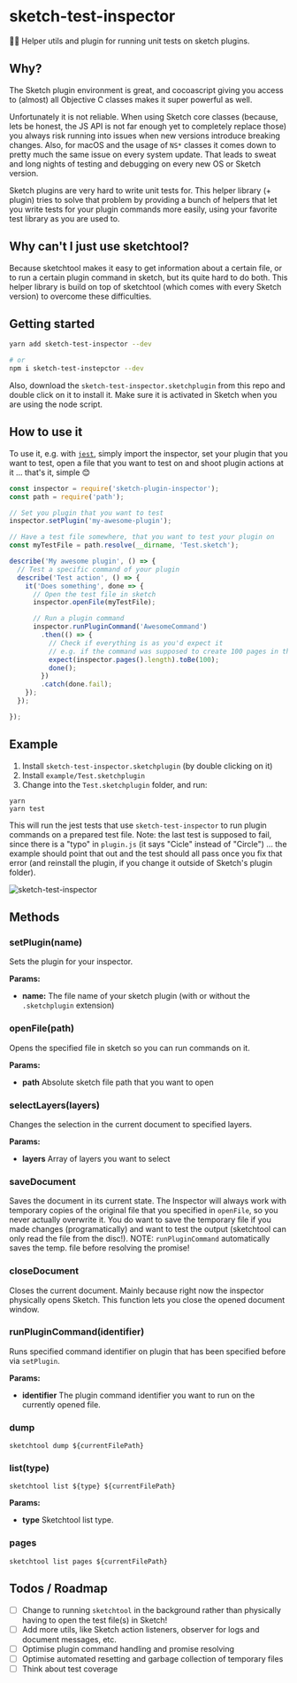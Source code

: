 # sketch-test-inspector

🕵️‍♀️ Helper utils and plugin for running unit tests on sketch plugins.

## Why?

The Sketch plugin environment is great, and cocoascript giving you access to (almost) all Objective C classes makes it super powerful as well.

Unfortunately it is not reliable. When using Sketch core classes (because, lets be honest, the JS API is not far enough yet to completely replace those) you always risk running into issues when new versions introduce breaking changes. Also, for macOS and the usage of `NS*` classes it comes down to pretty much the same issue on every system update. That leads to sweat and long nights of testing and debugging on every new OS or Sketch version.

Sketch plugins are very hard to write unit tests for. This helper library (+ plugin) tries to solve that problem by providing a bunch of helpers that let you write tests for your plugin commands more easily, using your favorite test library as you are used to.

## Why can't I just use sketchtool?

Because sketchtool makes it easy to get information about a certain file, or to run a certain plugin command in sketch, but its quite hard to do both. This helper library is build on top of sketchtool (which comes with every Sketch version) to overcome these difficulties.

## Getting started

```bash
yarn add sketch-test-inspector --dev

# or
npm i sketch-test-instepctor --dev
```

Also, download the `sketch-test-inspector.sketchplugin` from this repo and double click on it to install it. Make sure it is activated in Sketch when you are using the node script.

## How to use it

To use it, e.g. with [`jest`](https://github.com/facebook/jest), simply import the inspector, set your plugin that you want to test, open a file that you want to test on and shoot plugin actions at it ... that's it, simple 😊

```js
const inspector = require('sketch-plugin-inspector');
const path = require('path');

// Set you plugin that you want to test
inspector.setPlugin('my-awesome-plugin');

// Have a test file somewhere, that you want to test your plugin on
const myTestFile = path.resolve(__dirname, 'Test.sketch');

describe('My awesome plugin', () => {
  // Test a specific command of your plugin
  describe('Test action', () => {
    it('Does something', done => {
      // Open the test file in sketch
      inspector.openFile(myTestFile);

      // Run a plugin command
      inspector.runPluginCommand('AwesomeCommand')
        .then(() => {
          // Check if everything is as you'd expect it
          // e.g. if the command was supposed to create 100 pages in the sketch file...
          expect(inspector.pages().length).toBe(100);
          done();
        })
        .catch(done.fail);
    });
  });

});
```

## Example

  1. Install `sketch-test-inspector.sketchplugin` (by double clicking on it)
  2. Install `example/Test.sketchplugin`
  3. Change into the `Test.sketchplugin` folder, and run:

```
yarn
yarn test
```

This will run the jest tests that use `sketch-test-inspector` to run plugin commands on a prepared test file. Note: the last test is supposed to fail, since there is a "typo" in `plugin.js` (it says "Cicle" instead of "Circle") … the example should point that out and the test should all pass once you fix that error (and reinstall the plugin, if you change it outside of Sketch's plugin folder).



![sketch-test-inspector](http://dev.burrdesign.de/sketch-test-inspector.gif)




## Methods

### setPlugin(name)
Sets the plugin for your inspector.

**Params:**
 * **name:** The file name of your sketch plugin (with or without the `.sketchplugin` extension)

### openFile(path)
Opens the specified file in sketch so you can run commands on it.

**Params:**
 * **path** Absolute sketch file path that you want to open

### selectLayers(layers)
Changes the selection in the current document to specified layers.

**Params:**
 * **layers** Array of layers you want to select

### saveDocument
Saves the document in its current state. The Inspector will always work with temporary copies of the original file that you specified in `openFile`, so you never actually overwrite it. You do want to save the temporary file if you made changes (programatically) and want to test the output (sketchtool can only read the file from the disc!). NOTE: `runPluginCommand` automatically saves the temp. file before resolving the promise!

### closeDocument
Closes the current document. Mainly because right now the inspector physically opens Sketch. This function lets you close the opened document window.

### runPluginCommand(identifier)
Runs specified command identifier on plugin that has been specified before via `setPlugin`.

**Params:**
 * **identifier** The plugin command identifier you want to run on the currently opened file.

### dump
`sketchtool dump ${currentFilePath}`

### list(type)
`sketchtool list ${type} ${currentFilePath}`

**Params:**
 * **type** Sketchtool list type.

### pages
`sketchtool list pages ${currentFilePath}`

## Todos / Roadmap

 * [ ] Change to running `sketchtool` in the background rather than physically having to open the test file(s) in Sketch!
 * [ ] Add more utils, like Sketch action listeners, observer for logs and document messages, etc.
 * [ ] Optimise plugin command handling and promise resolving
 * [ ] Optimise automated resetting and garbage collection of temporary files
 * [ ] Think about test coverage
